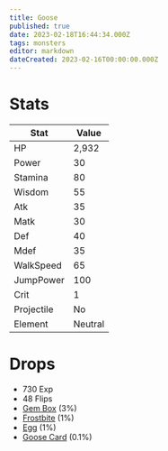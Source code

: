 ```yaml
---
title: Goose
published: true
date: 2023-02-18T16:44:34.000Z
tags: monsters
editor: markdown
dateCreated: 2023-02-16T00:00:00.000Z
---
```


# Stats
|Stat|Value|
|-|-|
|HP|2,932|
|Power|30|
|Stamina|80|
|Wisdom|55|
|Atk|35|
|Matk|30|
|Def|40|
|Mdef|35|
|WalkSpeed|65|
|JumpPower|100|
|Crit|1|
|Projectile|No|
|Element|Neutral|

# Drops
 * 730 Exp
 * 48 Flips
 * [Gem Box](/items/gem-box.md) (3%)
 * [Frostbite](/items/frostbite.md) (1%)
 * [Egg](/items/egg.md) (1%)
 * [Goose Card](/items/goose-card.md) (0.1%)
